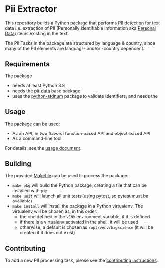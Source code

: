 # Pii Extractor

This repository builds a Python package that performs PII detection for text
data i.e. extraction of PII (Personally Identifiable Information aka [Personal
Data]) items existing in the text.

The PII Tasks in the package are structured by language & country, since many
of the PII elements are language- and/or -country dependent.

## Requirements

The package 
 * needs at least Python 3.8
 * needs the [pii-data] base package
 * uses the [python-stdnum] package to validate identifiers, and needs the 

## Usage

The package can be used:
 * As an API, in two flavors: function-based API and object-based API
 * As a command-line tool

For details, see the [usage document].


## Building

The provided [Makefile] can be used to process the package:
 * `make pkg` will build the Python package, creating a file that can be
   installed with `pip`
 * `make unit` will launch all unit tests (using [pytest], so pytest must be
   available)
 * `make install` will install the package in a Python virtualenv. The
   virtualenv will be chosen as, in this order:
     - the one defined in the `VENV` environment variable, if it is defined
     - if there is a virtualenv activated in the shell, it will be used
     - otherwise, a default is chosen as `/opt/venv/bigscience` (it will be
       created if it does not exist)


## Contributing

To add a new PII processing task, please see the [contributing instructions].


[pii-data]: https://github.com/piisa/pii-data
[python-stdnum]: https://github.com/arthurdejong/python-stdnum
[Makefile]: Makefile
[pytest]: https://docs.pytest.org
[contributing instructions]: doc/contributing.md
[usage document]: doc/usage.md
[Personal Data]: https://en.wikipedia.org/wiki/Personal_data
